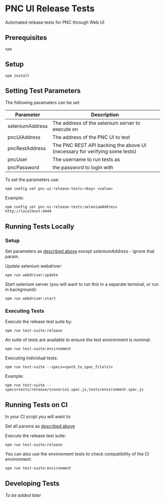 # PNC UI Release Tests

Automated release tests for PNC through Web UI

## Prerequisites

    npm

## Setup

    npm install

## Setting Test Parameters


The following paramaters can be set:

| Parameter       | Description                                                                 |
|-----------------|-----------------------------------------------------------------------------|
| seleniumAddress | The address of the selenium server to execute on                            |
| pncUiAddress    | The address of the PNC UI to test                                           |
| pncRestAddress  | The PNC REST API backing the above UI (necessary for verifying some tests)  |
| pncUser         | The username to run tests as                                                |
| pncPassword     | the password to login with                                                  |

To set the parameters use:

    npm config set pnc-ui-release-tests:<key> <value>

Example:

    npm config set pnc-ui-release-tests:seleniumAddress http://localhost:4444

## Running Tests Locally

### Setup

Set parameters as [described above](#setting-test-parameters) except _seleniumAddress_ - ignore that param.

Update selenium webdriver:

    npm run webdriver:update

Start selenium server (you will want to run this in a separate terminal, or run in background):

    npm run webdriver:start

### Executing Tests

Execute the release test suite by:

    npm run test-suite:release

An suite of tests are available to ensure the test environment is nominal:

    npm run test-suite:environment

Executing individual tests:

    npm run test-suite --specs=<path_to_spec_file(s)>

Example:

    npm run test-suite --specs=tests/release/scenario1.spec.js,tests/environment.spec.js

## Running Tests on CI

In your CI script you will want to:

Set all params as [described above](#setting-test-parameters)

Execute the release test suite:

    npm run test-suite:release

You can also use the environment tests to check compatibility of the CI environment:

    npm run test-suite:environment

## Developing Tests

_To be added later_







